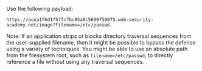 Use the following payload:
```
https://acea1f6d1f57fc7bc05a8c5600750075.web-security-academy.net/image?filename=/etc/passwd
```

Note: If an application strips or blocks directory traversal sequences from the user-supplied filename, then it might be possible to bypass the defense using a variety of techniques. You might be able to use an absolute path from the filesystem root, such as `filename=/etc/passwd`, to directly reference a file without using any traversal sequences.
